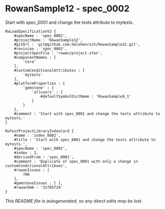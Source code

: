 # RowanSample12 - spec_0002
Start with spec_0001 and change the tests attribute to mytests.
```
RwLoadSpecificationV2 {
	#specName : 'spec_0002',
	#projectName : 'RowanSample12',
	#gitUrl : 'git@github.com:dalehenrich/RowanSample12.git',
	#revision : 'spec_0002',
	#projectSpecFile : 'rowan/project.ston',
	#componentNames : [
		'Core'
	],
	#customConditionalAttributes : [
		'mytests'
	],
	#platformProperties : {
		'gemstone' : {
			'allusers' : {
				#defaultSymbolDictName : 'RowanSample9_1'
			}
		}
	},
	#comment : 'Start with spec_0001 and change the tests attribute to mytests.'
}

RwTestProjectLibraryIndexCard {
	#name : 'index_0002',
	#title : 'Start with spec_0001 and change the tests attribute to mytests.',
	#specName : 'spec_0002',
	#index : 2,
	#derivedFrom : 'spec_0001',
	#comment : 'Duplicate of spec_0001 with only a change in customConditionalAttribues',
	#rowanIssues : [
		700
	],
	#gemstoneIssues : [ ],
	#rowanSHA : '31f85f24'
}
```

*This README file is autogenerated, so any direct edits may be lost.*
